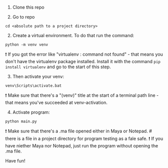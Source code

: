 1. Clone this repo

2. Go to repo 

```
cd <absolute path to a project directory>
```

2. Create a virtual environment. To do that run the command:

```
python -m venv venv   
```

:exclamation: If you got the error like "virtualenv : command not found" - that means you don't have the virtualenv package installed. Install it with the command `pip install virtualenv` and go to the start of this step.

3. Then activate your venv:

```
venv\Scripts\activate.bat 
```

:exclamation: Make sure that there's a "(venv)" title at the start of a terminal path line - that means you've succeeded at venv-activation.

4. Activate program:

```
python main.py 
```

:exclamation: Make sure that there's a .ma file opened either in Maya or Notepad. # there is a file in a project directory for program testing as a fale safe. 
:exclamation: If you have niether Maya nor Notepad, just run the program without opening the .ma file.

Have fun!

